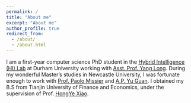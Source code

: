 ```yaml
---
permalink: /
title: "About me"
excerpt: "About me"
author_profile: true
redirect_from: 
  - /about/
  - /about.html
---
```


I am a first-year computer science PhD student in the [Hybrid Intelligence (HI) Lab](https://hybrid-intelligence-lab.webspace.durham.ac.uk/) at Durham University working with [Asst. Prof. Yang Long](https://www.durham.ac.uk/staff/yang-long/). During my wonderful Master’s studies in Newcastle University, I was fortunate enough to work with [Prof. Paolo Missier](https://sites.google.com/site/paolomissier/) and [A.P. Yu Guan](https://warwick.ac.uk/fac/sci/dcs/people/yu_guan/). I obtained my B.S from Tianjin University of Finance and Economics, under the supervision of Prof. [HongYe Xiao](https://ces.nankai.edu.cn/ces_en/2020/1009/c21815a307317/page.htm).


